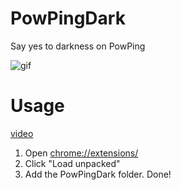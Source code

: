 # PowPingDark

Say yes to darkness on PowPing

![gif](https://media.giphy.com/media/VhK9tEn1uWLUOGvyST/giphy.gif)

# Usage

[video](https://youtu.be/5DhzojcBlCU)

1. Open [chrome://extensions/](chrome://extensions/)
2. Click "Load unpacked"
3. Add the PowPingDark folder. Done!
